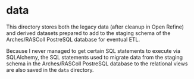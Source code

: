 # data

This directory stores both the legacy data (after cleanup in Open Refine) and derived datasets prepared to add to the staging schema of the Arches/RASColl PostreSQL database for eventual ETL.

Because I never managed to get certain SQL statements to execute via SQLAlchemy, the SQL statements used to migrate data from the staging schema in the Arches/RASColl PostreSQL database to the relational views are also saved in the `data` directory.

